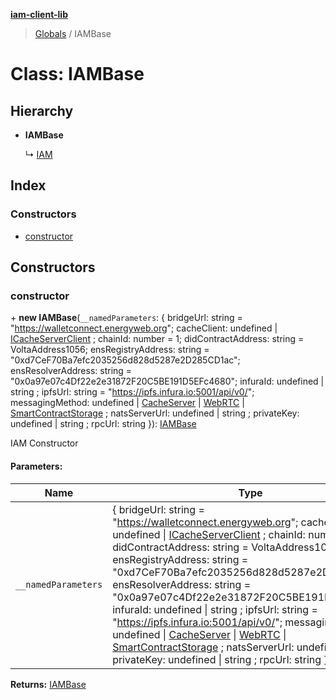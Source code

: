 **[iam-client-lib](../README.md)**

> [Globals](../globals.md) / IAMBase

# Class: IAMBase

## Hierarchy

* **IAMBase**

  ↳ [IAM](iam.md)

## Index

### Constructors

* [constructor](iambase.md#constructor)

## Constructors

### constructor

\+ **new IAMBase**(`__namedParameters`: { bridgeUrl: string = "https://walletconnect.energyweb.org"; cacheClient: undefined \| [ICacheServerClient](../interfaces/icacheserverclient.md) ; chainId: number = 1; didContractAddress: string = VoltaAddress1056; ensRegistryAddress: string = "0xd7CeF70Ba7efc2035256d828d5287e2D285CD1ac"; ensResolverAddress: string = "0x0a97e07c4Df22e2e31872F20C5BE191D5EFc4680"; infuraId: undefined \| string ; ipfsUrl: string = "https://ipfs.infura.io:5001/api/v0/"; messagingMethod: undefined \| [CacheServer](../enums/messagingmethod.md#cacheserver) \| [WebRTC](../enums/messagingmethod.md#webrtc) \| [SmartContractStorage](../enums/messagingmethod.md#smartcontractstorage) ; natsServerUrl: undefined \| string ; privateKey: undefined \| string ; rpcUrl: string  }): [IAMBase](iambase.md)

IAM Constructor

#### Parameters:

Name | Type |
------ | ------ |
`__namedParameters` | { bridgeUrl: string = "https://walletconnect.energyweb.org"; cacheClient: undefined \| [ICacheServerClient](../interfaces/icacheserverclient.md) ; chainId: number = 1; didContractAddress: string = VoltaAddress1056; ensRegistryAddress: string = "0xd7CeF70Ba7efc2035256d828d5287e2D285CD1ac"; ensResolverAddress: string = "0x0a97e07c4Df22e2e31872F20C5BE191D5EFc4680"; infuraId: undefined \| string ; ipfsUrl: string = "https://ipfs.infura.io:5001/api/v0/"; messagingMethod: undefined \| [CacheServer](../enums/messagingmethod.md#cacheserver) \| [WebRTC](../enums/messagingmethod.md#webrtc) \| [SmartContractStorage](../enums/messagingmethod.md#smartcontractstorage) ; natsServerUrl: undefined \| string ; privateKey: undefined \| string ; rpcUrl: string  } |

**Returns:** [IAMBase](iambase.md)
